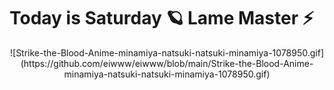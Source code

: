 <!DOCTYPE html>
<html>
<body>
<h1 align="center" style="display: inline-block;">Today is Saturday 🪐 Lame Master ⚡️</h1>
<!-- <img alt="Strike-the-Blood-Anime-minamiya-natsuki-natsuki-minamiya-1078950.gif" src="https://github.com/eiwww/eiwww/blob/main/Strike-the-Blood-Anime-minamiya-natsuki-natsuki-minamiya-1078950.gif?raw=true" data-hpc="true" class="Box-sc-g0xbh4-0 fzFXnm" style="width: 100%; height: auto; display: block;">
 -->
 <div align="center" style="width: 100%;">
  ![Strike-the-Blood-Anime-minamiya-natsuki-natsuki-minamiya-1078950.gif](https://github.com/eiwww/eiwww/blob/main/Strike-the-Blood-Anime-minamiya-natsuki-natsuki-minamiya-1078950.gif)
</div>
 
<p align="center">
<!--   <img src="https://github.com/eiwww/eiwww/blob/main/285835398_5213199498787362_1427536070195681878_n.jpg" alt="Material Bread logo"> -->
  
</p>
</body>
</html>
<!--
**eiwww/eiwww** is a ✨ _special_ ✨ repository because its `README.md` (this file) appears on your GitHub profile.

Here are some ideas to get you started:

- 🔭 I’m currently working on ...
- 🌱 I’m currently learning ...
- 👯 I’m looking to collaborate on ...
- 🤔 I’m looking for help with ...
- 💬 Ask me about ...
- 📫 How to reach me: ...
- 😄 Pronouns: ...
- ⚡ Fun fact: ...
-->
